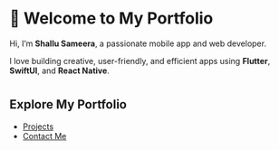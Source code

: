 # 👋 Welcome to My Portfolio

Hi, I’m **Shallu Sameera**, a passionate mobile app and web developer.

I love building creative, user-friendly, and efficient apps using **Flutter**, **SwiftUI**, and **React Native**.

#

##  Explore My Portfolio
- [Projects](./projects.md)
- [Contact Me](./contact.md)
